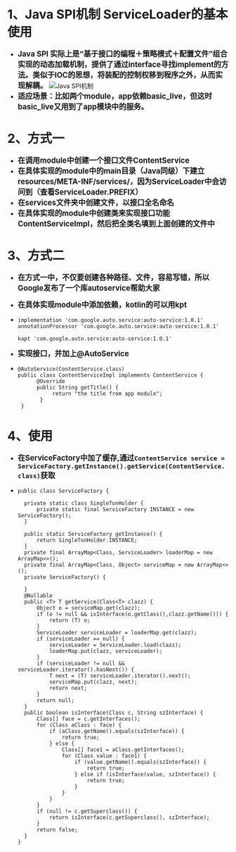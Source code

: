 # 1、Java SPI机制 ServiceLoader的基本使用
 -  <big>**Java SPI 实际上是“基于接口的编程＋策略模式＋配置文件”组合实现的动态加载机制，提供了通过interface寻找implement的方法。类似于IOC的思想，将装配的控制权移到程序之外，从而实现解耦。**</big>
    ![Java SPI机制](https://upload-images.jianshu.io/upload_images/3436418-04439776966cfc8b.png?imageMogr2/auto-orient/strip%7CimageView2/2/w/1240)
 -  <big>**适应场景：比如两个module，app依赖basic_live，但这时basic_live又用到了app模块中的服务。**</big>

# 2、方式一
 - <big>**在调用module中创建一个接口文件ContentService**</big>
 - <big>**在具体实现的module中的main目录（Java同级）下建立resources/META-INF/services/，因为ServiceLoader中会访问到（查看ServiceLoader.PREFIX）**</big>
 - <big>**在services文件夹中创建文件，以接口全名命名**</big>
 - <big>**在具体实现的module中创建类来实现接口功能ContentServiceImpl，然后把全类名填到上面创建的文件中**</big>

# 3、方式二
 - <big>**在方式一中，不仅要创建各种路径、文件，容易写错，所以Google发布了一个库autoservice帮助大家**</big>
 - <big>**在具体实现module中添加依赖，kotlin的可以用kpt**</big>
   
 - ```
   implementation 'com.google.auto.service:auto-service:1.0.1'
   annotationProcessor 'com.google.auto.service:auto-service:1.0.1'
   
   kapt 'com.google.auto.service:auto-service:1.0.1'
   ```
 - <big>**实现接口，并加上@AutoService**</big>
- ```
  @AutoService(ContentService.class)
  public class ContentServiceImpl implements ContentService {
        @Override
        public String getTitle() {
             return "the title from app module";
         }
   }
   ```

# 4、使用
 - <big>**在ServiceFactory中加了缓存,通过`ContentService service = ServiceFactory.getInstance().getService(ContentService.class)`获取**</big>

- ```
  public class ServiceFactory {

    private static class SingleTonHolder {
        private static final ServiceFactory INSTANCE = new ServiceFactory();
    }

    public static ServiceFactory getInstance() {
        return SingleTonHolder.INSTANCE;
    }
    private final ArrayMap<Class, ServiceLoader> loaderMap = new ArrayMap<>();
    private final ArrayMap<Class, Object> serviceMap = new ArrayMap<>();
    private ServiceFactory() {

    }
    @Nullable
    public <T> T getService(Class<T> clazz) {
        Object o = serviceMap.get(clazz);
        if (o != null && isInterface(o.getClass(),clazz.getName())) {
            return (T) o;
        }
        ServiceLoader serviceLoader = loaderMap.get(clazz);
        if (serviceLoader == null) {
            serviceLoader = ServiceLoader.load(clazz);
            loaderMap.put(clazz, serviceLoader);
        }
        if (serviceLoader != null && serviceLoader.iterator().hasNext()) {
            T next = (T) serviceLoader.iterator().next();
            serviceMap.put(clazz, next);
            return next;
        }
        return null;
    }
    public boolean isInterface(Class c, String szInterface) {
        Class[] face = c.getInterfaces();
        for (Class aClass : face) {
            if (aClass.getName().equals(szInterface)) {
                return true;
            } else {
                Class[] face1 = aClass.getInterfaces();
                for (Class value : face1) {
                    if (value.getName().equals(szInterface)) {
                        return true;
                    } else if (isInterface(value, szInterface)) {
                        return true;
                    }
                }
            }
        }
        if (null != c.getSuperclass()) {
            return isInterface(c.getSuperclass(), szInterface);
        }
        return false;
    }
  }
  ```